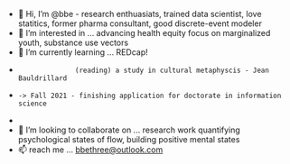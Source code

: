- 👋 Hi, I’m @bbe  - research enthuasiats, trained data scientist, love statitics, former pharma consultant, good discrete-event modeler
- 👀 I’m interested in ... advancing health equity focus on marginalized youth, substance use  vectors  
- 🌱 I’m currently learning ... REDcap! 
-                   (reading) a study in cultural metaphyscis - Jean Bauldrillard
-     -> Fall 2021 - finishing application for doctorate in information science
-     
- 💞️ I’m looking to collaborate on ... research work quantifying psychological states of flow, building positive mental states
- 📫 reach me ... bbethree@outlook.com 

<!---
bbe2/bbe2 is a ✨ special ✨ repository because its `README.md` (this file) appears on your GitHub profile.
You can click the Preview link to take a look at your changes.
--->

